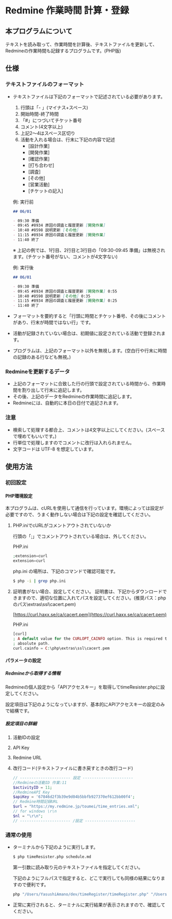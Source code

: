 # Redmine 作業時間 計算・登録

## 本プログラムについて

テキストを読み取って、作業時間を計算後、テキストファイルを更新して、Redmineの作業時間も記録するプログラムです。(PHP版)

## 仕様

### テキストファイルのフォーマット

- テキストファイルは下記のフォーマットで記述されている必要があります。

  1. 行頭は「- 」(マイナス+スペース)
  1. 開始時間-終了時間
  1. 「#」につづいてチケット番号
  1. コメント(4文字以上)
  1. 上記2〜4はスペース区切り
  1. 活動を入れる場合は、行末に下記の内容で記述
     - [設計作業]
     - [開発作業]
     - [確認作業]
     - [打ち合わせ]
     - [調査]
     - [その他]
     - [営業活動]
     - [チケットの記入]

  例: 実行前

  ```md
  ## 06/01

  - 09:30 準備
  - 09:45 #8934 原因の調査と履歴更新 [開発作業]
  - 10:40 #8598 説明更新 [その他]
  - 11:15 #8934 原因の調査と履歴更新 [開発作業]
  - 11:40 終了
  ```

  ※ 上記の例では、1行目、2行目と3行目の「09:30-09:45 準備」は無視されます。(チケット番号がない、コメントが4文字ない)

  例: 実行後

  ```md
  ## 06/01

  - 09:30 準備
  - 09:45 #8934 原因の調査と履歴更新 [開発作業] 0:55
  - 10:40 #8598 説明更新 [その他] 0:35
  - 11:15 #8934 原因の調査と履歴更新 [開発作業] 0:25
  - 11:40 終了
  ```

- フォーマットを要約すると「行頭に時間とチケット番号、その後にコメントがあり、行末が時間ではない行」です。
- 活動が記録されていない場合は、初期値に設定されている活動で登録されます。
- プログラムは、上記のフォーマット以外を無視します。(空白行や行末に時間の記録のある行なども無視。)

### Redmineを更新するデータ

- 上記のフォーマットに合致した行の行頭で設定されている時間から、作業時間を割り出して行末に追記します。
- その後、上記のデータをRedmineの作業時間に追記します。
- Redmineには、自動的に本日の日付で追記されます。

### 注意

- 検索して処理する都合上、コメントは4文字以上にしてください。(スペースで埋めてもいいです。)
- 行単位で処理しますのでコメントに改行は入れられません。
- 文字コードは UTF-8 を想定しています。

## 使用方法

### 初回設定

#### PHP環境設定

本プログラムは、cURLを使用して通信を行っています。環境によっては設定が必要ですので、うまく動作しない場合は下記の設定を確認してください。

1. PHP.iniでcURLがコメントアウトされていないか

   行頭の「;」でコメントアウトされている場合は、外してください。

   PHP.ini

   ```php
   ;extension=curl
   extension=curl
   ```
   
   php.ini の場所は、下記のコマンドで確認可能です。
   
   ```sh
   $ php -i | grep php.ini
   ```
   

1. 証明書がない場合、設定してください。
   証明書は、下記からダウンロードできますので、適切な位置に入れてパスを設定してください。(推奨パス：phpのパス\extras\ssl\cacert.pem)

   [https://curl.haxx.se/ca/cacert.pem](https://curl.haxx.se/ca/cacert.pem)

   PHP.ini

   ```php
   [curl]
   ; A default value for the CURLOPT_CAINFO option. This is required to be an
   ; absolute path.
   curl.cainfo = C:\php\extras\ssl\cacert.pem
   ```


#### パラメータの設定

##### Redmineから取得する情報

Redmineの個人設定から「APIアクセスキー」を取得してtimeResister.phpに設定してください。

設定項目は下記のようになっていますが、基本的にAPIアクセスキーの設定のみで結構です。

##### 設定項目の詳細

  1. 活動IDの設定
  1. API Key
  1. Redmine URL
  1. 改行コード(テキストファイルに書き戻すときの改行コード)

     ```php
     // ---------------------- 設定 ----------------------
     //Redmineの活動ID 作業:11
     $activityID = 11;
     //RedmineAPI Key
     $apiKey = '67846d2f3b39e9d04b5bbfb927370ef612bb00f4';
     // Redmine時間記録URL
     $url = "https://my.redmine.jp/toumei/time_entries.xml";
     // for windows \r\n
     $nl = "\r\n";
     // ---------------------- /設定 ----------------------
     ```

### 通常の使用

- ターミナルから下記のように実行します。

  ```sh
  $ php timeResister.php schedule.md
  ```

  第一引数に読み取り元のテキストファイルを指定してください。
  
  下記のようにフルパスで指定すると、どこで実行しても同様の結果になりますので便利です。
  
  ```sh
  php "/Users/YasushiAmano/dev/timeRegister/timeRegister.php" "/Users/YasushiAmano/dev/schedules/schedule.md"
  ```

- 正常に実行されると、ターミナルに実行結果が表示されますので、確認してください。


